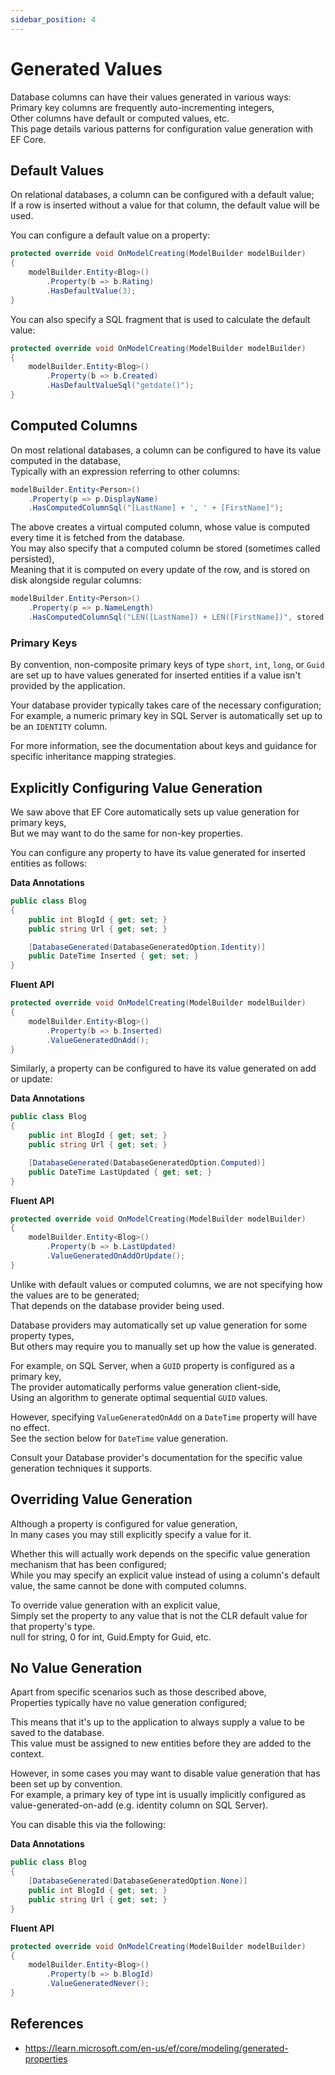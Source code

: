 ```yaml
---
sidebar_position: 4
---
```


# Generated Values

Database columns can have their values generated in various ways:  
Primary key columns are frequently auto-incrementing integers,  
Other columns have default or computed values, etc.  
This page details various patterns for configuration value generation with EF Core.

## Default Values

On relational databases, a column can be configured with a default value;  
If a row is inserted without a value for that column, the default value will be used.

You can configure a default value on a property:

```cs
protected override void OnModelCreating(ModelBuilder modelBuilder)
{
    modelBuilder.Entity<Blog>()
        .Property(b => b.Rating)
        .HasDefaultValue(3);
}
```

You can also specify a SQL fragment that is used to calculate the default value:

```cs
protected override void OnModelCreating(ModelBuilder modelBuilder)
{
    modelBuilder.Entity<Blog>()
        .Property(b => b.Created)
        .HasDefaultValueSql("getdate()");
}
```

## Computed Columns

On most relational databases, a column can be configured to have its value computed in the database,  
Typically with an expression referring to other columns:

```cs
modelBuilder.Entity<Person>()
    .Property(p => p.DisplayName)
    .HasComputedColumnSql("[LastName] + ', ' + [FirstName]");
```

The above creates a virtual computed column, whose value is computed every time it is fetched from the database.  
You may also specify that a computed column be stored (sometimes called persisted),  
Meaning that it is computed on every update of the row, and is stored on disk alongside regular columns:

```cs
modelBuilder.Entity<Person>()
    .Property(p => p.NameLength)
    .HasComputedColumnSql("LEN([LastName]) + LEN([FirstName])", stored: true);
```

### Primary Keys

By convention, non-composite primary keys of type `short`, `int`, `long`, or `Guid` are set up to have values generated for inserted entities if a value isn't provided by the application.

Your database provider typically takes care of the necessary configuration;  
For example, a numeric primary key in SQL Server is automatically set up to be an `IDENTITY` column.

For more information, see the documentation about keys and guidance for specific inheritance mapping strategies.

## Explicitly Configuring Value Generation

We saw above that EF Core automatically sets up value generation for primary keys,  
But we may want to do the same for non-key properties.

You can configure any property to have its value generated for inserted entities as follows:

**Data Annotations**

```cs
public class Blog
{
    public int BlogId { get; set; }
    public string Url { get; set; }

    [DatabaseGenerated(DatabaseGeneratedOption.Identity)]
    public DateTime Inserted { get; set; }
}
```

**Fluent API**

```cs
protected override void OnModelCreating(ModelBuilder modelBuilder)
{
    modelBuilder.Entity<Blog>()
        .Property(b => b.Inserted)
        .ValueGeneratedOnAdd();
}
```

Similarly, a property can be configured to have its value generated on add or update:

**Data Annotations**

```cs
public class Blog
{
    public int BlogId { get; set; }
    public string Url { get; set; }

    [DatabaseGenerated(DatabaseGeneratedOption.Computed)]
    public DateTime LastUpdated { get; set; }
}
```

**Fluent API**

```cs
protected override void OnModelCreating(ModelBuilder modelBuilder)
{
    modelBuilder.Entity<Blog>()
        .Property(b => b.LastUpdated)
        .ValueGeneratedOnAddOrUpdate();
}
```

Unlike with default values or computed columns, we are not specifying how the values are to be generated;  
That depends on the database provider being used.

Database providers may automatically set up value generation for some property types,  
But others may require you to manually set up how the value is generated.

For example, on SQL Server, when a `GUID` property is configured as a primary key,  
The provider automatically performs value generation client-side,  
Using an algorithm to generate optimal sequential `GUID` values.

However, specifying `ValueGeneratedOnAdd` on a `DateTime` property will have no effect.  
See the section below for `DateTime` value generation.

<!-- Similarly, `byte[]` properties that are configured as generated on add or update and marked as concurrency tokens are set up with the `rowversion` data type, so that values are automatically generated in the database.
However, specifying `ValueGeneratedOnAdd` has no effect. -->

Consult your Database provider's documentation for the specific value generation techniques it supports.

## Overriding Value Generation

Although a property is configured for value generation,  
In many cases you may still explicitly specify a value for it.

Whether this will actually work depends on the specific value generation mechanism that has been configured;  
While you may specify an explicit value instead of using a column's default value, the same cannot be done with computed columns.

To override value generation with an explicit value,  
Simply set the property to any value that is not the CLR default value for that property's type.  
null for string, 0 for int, Guid.Empty for Guid, etc.

## No Value Generation

Apart from specific scenarios such as those described above,  
Properties typically have no value generation configured;

This means that it's up to the application to always supply a value to be saved to the database.  
This value must be assigned to new entities before they are added to the context.

However, in some cases you may want to disable value generation that has been set up by convention.  
For example, a primary key of type int is usually implicitly configured as value-generated-on-add (e.g. identity column on SQL Server).

You can disable this via the following:

**Data Annotations**

```cs
public class Blog
{
    [DatabaseGenerated(DatabaseGeneratedOption.None)]
    public int BlogId { get; set; }
    public string Url { get; set; }
}
```

**Fluent API**

```cs
protected override void OnModelCreating(ModelBuilder modelBuilder)
{
    modelBuilder.Entity<Blog>()
        .Property(b => b.BlogId)
        .ValueGeneratedNever();
}
```

## References

- https://learn.microsoft.com/en-us/ef/core/modeling/generated-properties
